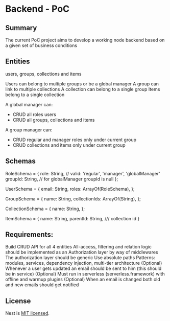 # Backend - PoC

## Summary

The current PoC project aims to develop a working node backend based on a given set of business conditions

## Entities

users, groups, collections and items

Users can belong to multiple groups or be a global manager
A group can link to multiple collections
A collection can belong to a single group
Items belong to a single collection

A global manager can:
- CRUD all roles users
- CRUD all groups, collections and items

A group manager can:
- CRUD regular and manager roles only under current group
- CRUD collections and items only under current group

## Schemas

RoleSchema = {
  role: String, // valid: 'regular', 'manager', 'globalManager'
  groupId: String, // for globalManager groupId is null
};

UserSchema = {
  email: String,
  roles: ArrayOf(RoleSchema),
};

GroupSchema = {
  name: String,
  collectionIds: ArrayOf(String),
};

CollectionSchema = {
  name: String,
};

ItemSchema = {
  name: String,
  parentId: String, /// collection id
}

## Requirements:

Build CRUD API for all 4 entities
All-access, filtering and relation logic should be implemented as an Authorization layer by way of middlewares 
The authorization layer should be generic
Use absolute paths
Patterns: modules, services, dependency injection, multi-tier architecture
(Optional) Whenever a user gets updated an email should be sent to him (this should be in service)
(Optional) Must run in serverless (serverless.framework) with offline and warmup plugins
(Optional) When an email is changed both old and new emails should get notified

## License

  Nest is [MIT licensed](LICENSE).
